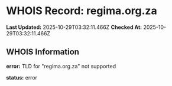 # WHOIS Record: regima.org.za

**Last Updated:** 2025-10-29T03:32:11.466Z
**Checked At:** 2025-10-29T03:32:11.466Z

## WHOIS Information

**error:** TLD for "regima.org.za" not supported

**status:** error


